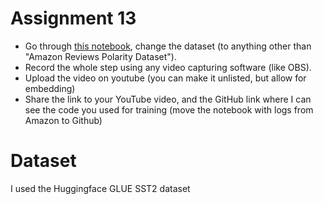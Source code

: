 # Assignment 13

* Go through [this notebook](https://github.com/aws-samples/finetune-deploy-bert-with-amazon-sagemaker-for-hugging-face/blob/main/finetune-distilbert.ipynb), change the dataset (to anything other than "Amazon Reviews Polarity Dataset").
* Record the whole step using any video capturing software (like OBS). 
* Upload the video on youtube (you can make it unlisted, but allow for embedding)
* Share the link to your YouTube video, and the GitHub link where I can see the code you used for training (move the notebook with logs from Amazon to Github)

# Dataset

I used the Huggingface GLUE SST2 dataset

<description>
